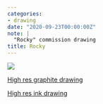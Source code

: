```yaml
---
categories:
- drawing
date: "2020-09-23T00:00:00Z"
note: |
  "Rocky" commission drawing
title: Rocky
---
```


<img src="/assets/pages/art/images/images/rocky.png">

<a href="/assets/pages/art/archives/rocky.png">High res graphite drawing</a>

<a href="/assets/pages/art/archives/rocky-ink.png">High res ink drawing</a>
